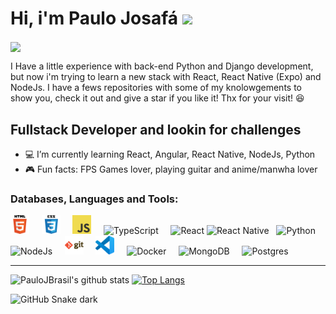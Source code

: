 # Hi, i'm Paulo Josafá <img src="https://raw.githubusercontent.com/MartinHeinz/MartinHeinz/master/wave.gif" width="30px">

<img align="center" src="https://c4.wallpaperflare.com/wallpaper/435/542/549/javascript-google-node-js-html-microsoft-visual-studio-hd-wallpaper-preview.jpg" width="1000px">

I Have a little experience with back-end Python and Django development, but now i'm trying to learn a new stack with React, React Native (Expo) and NodeJs. I have a fews repositories with some of my knolowgements to show you, check it out and give a star if you like it! Thx for your visit! 😆

## Fullstack Developer and lookin for challenges

- 💻 I’m currently learning React, Angular, React Native, NodeJs, Python
- 🎮 Fun facts: FPS Games lover, playing guitar and anime/manwha lover

### Databases, Languages and Tools:

<p float="left">
  <img src="https://raw.githubusercontent.com/github/explore/80688e429a7d4ef2fca1e82350fe8e3517d3494d/topics/html/html.png" width="30" alt="Visual Studio" /> &nbsp;&nbsp;&nbsp
  <img src="https://raw.githubusercontent.com/github/explore/80688e429a7d4ef2fca1e82350fe8e3517d3494d/topics/css/css.png" width="30" alt="Css" /> &nbsp;&nbsp;&nbsp
  <img src="https://raw.githubusercontent.com/github/explore/80688e429a7d4ef2fca1e82350fe8e3517d3494d/topics/javascript/javascript.png" width="30" alt="JavaScript"/> &nbsp;&nbsp;&nbsp
  <img src="https://raw.githubusercontent.com/remojansen/logo.ts/master/ts.jpg" width="30" alt="TypeScript" /> &nbsp;&nbsp;&nbsp
  <img src="https://raw.githubusercontent.com/jalbertsr/logo-badge-images/master/img/react_logo.png" width="30" alt="React" /> 
  <img src="https://raw.githubusercontent.com/kristerkari/react-native-svg-transformer/master/images/react-native-logo.png" width="28" alt="React Native" /> &nbsp;
  <img src="https://github.com/jalbertsr/logo-badge-images/blob/master/img/rsz_python.png?raw=true" width="30" alt="Python"/> &nbsp;&nbsp;&nbsp
  <img src="https://www.brandeps.com/logo-download/N/Node-JS-logo-vector-01.svg" width="30" alt="NodeJs"/> &nbsp;&nbsp;&nbsp
  <img src="https://raw.githubusercontent.com/github/explore/80688e429a7d4ef2fca1e82350fe8e3517d3494d/topics/git/git.png" width="30" alt="Git"/> &nbsp;&nbsp;&nbsp
  <img src="https://raw.githubusercontent.com/github/explore/80688e429a7d4ef2fca1e82350fe8e3517d3494d/topics/visual-studio-code/visual-studio-code.png" width="30" /> &nbsp;&nbsp;&nbsp
  <img src="https://i.imgur.com/VyjCJuz.png" width="30" alt="Docker"/> &nbsp;&nbsp;&nbsp
  <img src="https://icon-icons.com/icons2/2415/PNG/32/mongodb_plain_wordmark_logo_icon_146423.png" alt="MongoDB"/> &nbsp;&nbsp;&nbsp
  <img src="https://user-images.githubusercontent.com/24623425/36042969-f87531d4-0d8a-11e8-9dee-e87ab8c6a9e3.png" width="30" alt="Postgres"/> 

</p>

------------------------------------
![PauloJBrasil's github stats](https://github-readme-stats.vercel.app/api?username=PauloJBrasil&show_icons=true&theme=dracula) 
[![Top Langs](https://github-readme-stats.vercel.app/api/top-langs/?username=PauloJBrasil&layout=compact&theme=dracula)](https://github.com/PauloJBrasil/github-readme-stats)

![GitHub Snake dark]([github-snake-dark.svg#gh-dark-mode-only](https://github.com/PauloJBrasil/PauloJBrasil/blob/output/github-contribution-grid-snake.svg))
